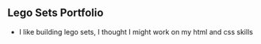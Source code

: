 ## Lego Sets Portfolio
- I like building lego sets, I thought I might work on my html and css skills